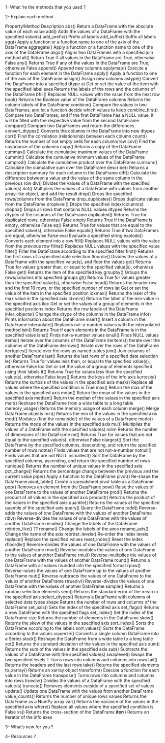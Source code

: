1- What ’re the methods that you used ?




2- Explain each method ..


Property/Method 	Description
abs()	Return a DataFrame with the absolute value of each value
add()	Adds the values of a DataFrame with the specified value(s)
add_prefix()	Prefix all labels
add_suffix()	Suffix all labels
agg()	Apply a function or a function name to one of the axis of the DataFrame
aggregate()	Apply a function or a function name to one of the axis of the DataFrame
align()	Aligns two DataFrames with a specified join method
all()	Return True if all values in the DataFrame are True, otherwise False
any()	Returns True if any of the values in the DataFrame are True, otherwise False
append()	Append new columns
applymap()	Execute a function for each element in the DataFrame
apply()	Apply a function to one of the axis of the DataFrame
assign()	Assign new columns
astype()	Convert the DataFrame into a specified dtype
at	Get or set the value of the item with the specified label
axes	Returns the labels of the rows and the columns of the DataFrame
bfill()	Replaces NULL values with the value from the next row
bool()	Returns the Boolean value of the DataFrame
columns	Returns the column labels of the DataFrame
combine()	Compare the values in two DataFrames, and let a function decide which values to keep
combine_first()	Compare two DataFrames, and if the first DataFrame has a NULL value, it will be filled with the respective value from the second DataFrame
compare()	Compare two DataFrames and return the differences
convert_dtypes()	Converts the columns in the DataFrame into new dtypes
corr()	Find the correlation (relationship) between each column
count()	Returns the number of not empty cells for each column/row
cov()	Find the covariance of the columns
copy()	Returns a copy of the DataFrame
cummax()	Calculate the cumulative maximum values of the DataFrame
cummin()	Calculate the cumulative minmum values of the DataFrame
cumprod()	Calculate the cumulative product over the DataFrame
cumsum()	Calculate the cumulative sum over the DataFrame
describe()	Returns a description summary for each column in the DataFrame
diff()	Calculate the difference between a value and the value of the same column in the previous row
div()	Divides the values of a DataFrame with the specified value(s)
dot()	Multiplies the values of a DataFrame with values from another array-like object, and add the result
drop()	Drops the specified rows/columns from the DataFrame
drop_duplicates()	Drops duplicate values from the DataFrame
droplevel()	Drops the specified index/column(s)
dropna()	Drops all rows that contains NULL values
dtypes	Returns the dtypes of the columns of the DataFrame
duplicated()	Returns True for duplicated rows, otherwise False
empty	Returns True if the DataFrame is empty, otherwise False
eq()	Returns True for values that are equal to the specified value(s), otherwise False
equals()	Returns True if two DataFrames are equal, otherwise False
eval	Evaluate a specified string
explode()	Converts each element into a row
ffill()	Replaces NULL values with the value from the previous row
fillna()	Replaces NULL values with the specified value
filter()	Filter the DataFrame according to the specified filter
first()	Returns the first rows of a specified date selection
floordiv()	Divides the values of a DataFrame with the specified value(s), and floor the values
ge()	Returns True for values greater than, or equal to the specified value(s), otherwise False
get()	Returns the item of the specified key
groupby()	Groups the rows/columns into specified groups
gt()	Returns True for values greater than the specified value(s), otherwise False
head()	Returns the header row and the first 10 rows, or the specified number of rows
iat	Get or set the value of the item in the specified position
idxmax()	Returns the label of the max value in the specified axis
idxmin()	Returns the label of the min value in the specified axis
iloc	Get or set the values of a group of elements in the specified positions
index 	Returns the row labels of the DataFrame
infer_objects()	Change the dtype of the columns in the DataFrame
info()	Prints information about the DataFrame
insert()	Insert a column in the DataFrame
interpolate()	Replaces not-a-number values with the interpolated method
isin()	Returns True if each elements in the DataFrame is in the specified value
isna()	Finds not-a-number values
isnull()	Finds NULL values
items()	Iterate over the columns of the DataFrame
iteritems()	Iterate over the columns of the DataFrame
iterrows()	Iterate over the rows of the DataFrame
itertuples()	Iterate over the rows as named tuples
join()	Join columns of another DataFrame
last()	Returns the last rows of a specified date selection
le()	Returns True for values less than, or equal to the specified value(s), otherwise False
loc	Get or set the value of a group of elements specified using their labels
lt()	Returns True for values less than the specified value(s), otherwise False
keys()	Returns the keys of the info axis
kurtosis()	Returns the kurtosis of the values in the specified axis
mask()	Replace all values where the specified condition is True
max()	Return the max of the values in the specified axis
mean()	Return the mean of the values in the specified axis
median()	Return the median of the values in the specified axis
melt()	Reshape the DataFrame from a wide table to a long table
memory_usage()	Returns the memory usage of each column
merge()	Merge DataFrame objects
min()	Returns the min of the values in the specified axis
mod()	Modules (find the remainder) of the values of a DataFrame
mode()	Returns the mode of the values in the specified axis
mul()	Multiplies the values of a DataFrame with the specified value(s)
ndim	Returns the number of dimensions of the DataFrame
ne()	Returns True for values that are not equal to the specified value(s), otherwise False
nlargest()	Sort the DataFrame by the specified columns, descending, and return the specified number of rows
notna()	Finds values that are not not-a-number
notnull()	Finds values that are not NULL
nsmallest()	Sort the DataFrame by the specified columns, ascending, and return the specified number of rows
nunique()	Returns the number of unique values in the specified axis
pct_change()	Returns the percentage change between the previous and the current value
pipe()	Apply a function to the DataFrame
pivot()	Re-shape the DataFrame
pivot_table()	Create a spreadsheet pivot table as a DataFrame
pop()	Removes an element from the DataFrame
pow() 	Raise the values of one DataFrame to the values of another DataFrame
prod()	Returns the product of all values in the specified axis
product()	Returns the product of the values in the specified axis
quantile()	Returns the values at the specified quantile of the specified axis
query()	Query the DataFrame
radd()	Reverse-adds the values of one DataFrame with the values of another DataFrame
rdiv()	Reverse-divides the values of one DataFrame with the values of another DataFrame
reindex()	Change the labels of the DataFrame
reindex_like()	??
rename()	Change the labels of the axes
rename_axis()	Change the name of the axis
reorder_levels()	Re-order the index levels
replace()	Replace the specified values
reset_index()	Reset the index
rfloordiv()	Reverse-divides the values of one DataFrame with the values of another DataFrame
rmod()	Reverse-modules the values of one DataFrame to the values of another DataFrame
rmul()	Reverse-multiplies the values of one DataFrame with the values of another DataFrame
round()	Returns a DataFrame with all values rounded into the specified format
rpow()	Reverse-raises the values of one DataFrame up to the values of another DataFrame
rsub()	Reverse-subtracts the values of one DataFrame to the values of another DataFrame
rtruediv()	Reverse-divides the values of one DataFrame with the values of another DataFrame
sample()	Returns a random selection elements
sem()	Returns the standard error of the mean in the specified axis
select_dtypes()	Returns a DataFrame with columns of selected data types
shape	Returns the number of rows and columns of the DataFrame
set_axis()	Sets the index of the specified axis
set_flags()	Returns a new DataFrame with the specified flags
set_index()	Set the Index of the DataFrame
size	Returns the number of elements in the DataFrame
skew()	Returns the skew of the values in the specified axis
sort_index()	Sorts the DataFrame according to the labels
sort_values()	Sorts the DataFrame according to the values
squeeze()	Converts a single column DataFrame into a Series
stack()	Reshape the DataFrame from a wide table to a long table
std()	Returns the standard deviation of the values in the specified axis
sum()	Returns the sum of the values in the specified axis
sub()	Subtracts the values of a DataFrame with the specified value(s)
swaplevel()	Swaps the two specified levels
T	Turns rows into columns and columns into rows
tail()	Returns the headers and the last rows
take()	Returns the specified elements
to_xarray()	Returns an xarray object
transform()	Execute a function for each value in the DataFrame
transpose()	Turns rows into columns and columns into rows
truediv()	Divides the values of a DataFrame with the specified value(s)
truncate()	Removes elements outside of a specified set of values
update()	Update one DataFrame with the values from another DataFrame
value_counts()	Returns the number of unique rows
values	Returns the DataFrame as a NumPy array
var()	Returns the variance of the values in the specified axis
where()	Replace all values where the specified condition is False
xs()	Returns the cross-section of the DataFrame
__iter__()	Returns an iterator of the info axes



3- What’s new for you ?



4- Resources ? 
